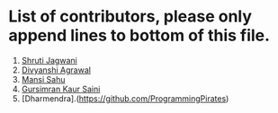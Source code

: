 # List of contributors, please only append lines to bottom of this file.

1. [Shruti Jagwani](https://github.com/shruti8019)
2. [Divyanshi Agrawal](https://github.com/Divyanshi070700)
2. [Mansi Sahu](https://github.com/mansi0703)
3. [Gursimran Kaur Saini](https://github.com/gursimran18)
4. [Dharmendra].(https://github.com/ProgrammingPirates)

